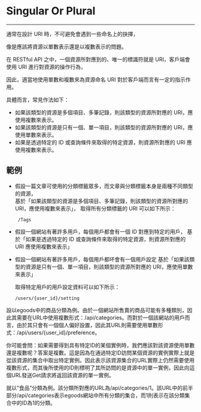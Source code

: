 # Singular Or Plural

---

通常在設計 URI 時，不可避免會遇到一些命名上的抉擇，

像是應該將資源以單數表示還是以複數表示的問題。

在 RESTful API 之中，一個資源所對應到的、唯一的標識符就是 URI，客戶端會使用 URI 進行對資源的操作行為，

因此，適當地使用單數和複數來為資源命名 URI 對於客戶端而言有一定的指示作用。

具體而言，常見作法如下：

* 如果該類型的資源是多個項目、多筆記錄，則該類型的資源所對應的 URI，應使用複數來表示。
* 如果該類型的資源是只有一個、單一項目，則該類型的資源所對應的 URI，應使用單數來表示。
* 如果是透過特定的 ID 或查詢條件來取得的特定資源，則資源所對應的 URI 應使用複數來表示。

## 範例

* 假設一篇文章可使用的分類標籤眾多，而文章與分類標籤本身是兩種不同類型的資源，     
基於「如果該類型的資源是多個項目、多筆記錄，則該類型的資源所對應的 URI，應使用複數來表示」，
  取得所有分類標籤的 URI 可以如下所示：

  ```
   /Tags
  ```

* 假設一個網站有著許多用戶，每個用戶都會有一個 ID 對應到特定的用戶， 
  基於「如果是透過特定的 ID 或查詢條件來取得的特定資源，則資源所對應的 URI 應使用複數來表示」


* 假設一個網站有著許多用戶，每個用戶都吥會有一個用戶設定
  基於「如果該類型的資源是只有一個、單一項目，則該類型的資源所對應的 URI，應使用單數來表示」

  取得特定用戶的用戶設定資料可以如下所示：

  ```
  /users/{user_id}/setting
  ```


設以egoods中的商品分類為例。由於一個網站所售賣的商品可能有多種類別，因此其需要在URL中使用複數形式：\/api\/categories。而對於一個該網站的用戶而言，由於其只會有一個個人偏好設置，因此其URL則需要使用單數形式：\/api\/users\/{user\_id}\/preference。

你可能會問：如果需要得到具有特定ID的某個實例時，我們應該對該資源使用單數還是複數呢？答案是複數。這是因為在通過特定ID訪問某個資源的實例實際上就是從該資源的集合中取出特定實例。因此表示該資源集合的URL實際上仍然需要使用複數形式，而其後所使用的ID則標明了其所訪問的是資源中的單一實例，因此向這個URL發送Get請求將返回該資源的單一實例。

就以“食品”分類為例。該分類所對應的URL為\/api\/categories\/1。該URL中的前半部分\/api\/categories表示egoods網站中所有分類的集合，而1則表示在該分類集合中的ID為1的分類。


